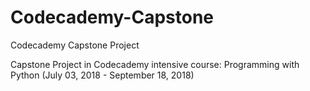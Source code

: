 # Codecademy-Capstone
Codecademy Capstone Project


Capstone Project in Codecademy intensive course: Programming with Python (July 03, 2018 - September 18, 2018)
